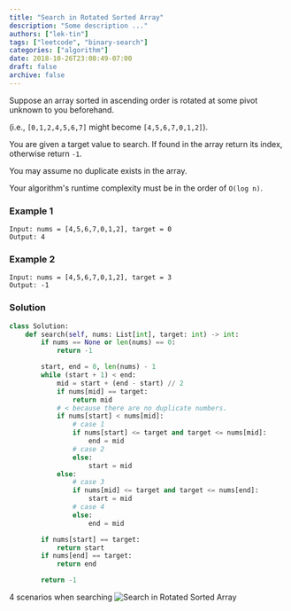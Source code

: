 ```yaml
---
title: "Search in Rotated Sorted Array"
description: "Some description ..."
authors: ["lek-tin"]
tags: ["leetcode", "binary-search"]
categories: ["algorithm"]
date: 2018-10-26T23:08:49-07:00
draft: false
archive: false
---
```

Suppose an array sorted in ascending order is rotated at some pivot unknown to you beforehand.

(i.e., `[0,1,2,4,5,6,7]` might become `[4,5,6,7,0,1,2]`).

You are given a target value to search. If found in the array return its index, otherwise return `-1`.

You may assume no duplicate exists in the array.

Your algorithm's runtime complexity must be in the order of `O(log n)`.

### Example 1
```
Input: nums = [4,5,6,7,0,1,2], target = 0
Output: 4
```
### Example 2
```
Input: nums = [4,5,6,7,0,1,2], target = 3
Output: -1
```
### Solution
```python
class Solution:
    def search(self, nums: List[int], target: int) -> int:
        if nums == None or len(nums) == 0:
            return -1

        start, end = 0, len(nums) - 1
        while (start + 1) < end:
            mid = start + (end - start) // 2
            if nums[mid] == target:
                return mid
            # < because there are no duplicate numbers.
            if nums[start] < nums[mid]:
                # case 1
                if nums[start] <= target and target <= nums[mid]:
                    end = mid
                # case 2
                else:
                    start = mid
            else:
                # case 3
                if nums[mid] <= target and target <= nums[end]:
                    start = mid
                # case 4
                else:
                    end = mid

        if nums[start] == target:
            return start
        if nums[end] == target:
            return end

        return -1
```
4 scenarios when searching
![Search in Rotated Sorted Array](/img/post/search-in-rotated-sorted-array.jpg)